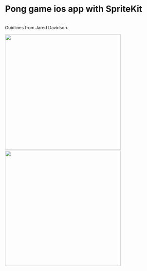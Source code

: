 # Pong game ios app with SpriteKit 
<br>
Guidlines from Jared Davidson.<br>

<image src="https://github.com/elivanK/Pong1972/blob/master/images/Simulator%20Screen%20Shot%20-%20iPhone%206s%20-%202018-02-25%20at%2021.14.27.png" width="380">&nbsp;&nbsp;&nbsp;&nbsp;<image src="https://github.com/elivanK/Pong1972/blob/master/images/Simulator%20Screen%20Shot%20-%20iPhone%206s%20-%202018-02-25%20at%2021.14.58.png" width="380">